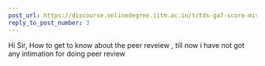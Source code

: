 ```yaml
---
post_url: https://discourse.onlinedegree.iitm.ac.in/t/tds-ga7-score-missing/171500/6
reply_to_post_number: 3
---
```

Hi Sir, How to get to know about the peer reveiew , till now i have not got any intimation for doing peer review